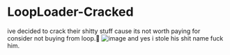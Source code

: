 # LoopLoader-Cracked
ive decided to crack their shitty stuff cause its not worth paying for consider not buying from loop.🤯
![image](https://github.com/maybedelusional/LoopLoader-Cracked/assets/141055925/0010cbcf-3903-4812-b842-b12fe209626b)
and yes i stole his shit name fuck him.
